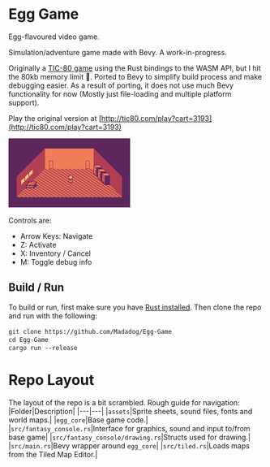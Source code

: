 # Egg Game

Egg-flavoured video game.

Simulation/adventure game made with Bevy. A work-in-progress.

Originally a [TIC-80 game](http://tic80.com/play?cart=3193) using the Rust bindings to the WASM API, but I hit the 80kb memory limit 🤷. Ported to Bevy to simplify build process and make debugging easier. As a result of porting, it does not use much Bevy functionality for now (Mostly just file-loading and multiple platform support).

Play the original version at [http://tic80.com/play?cart=3193](http://tic80.com/play?cart=3193)

![Screenshot](screen.png)

Controls are:
* Arrow Keys: Navigate
* Z: Activate
* X: Inventory / Cancel
* M: Toggle debug info

## Build / Run
To build or run, first make sure you have [Rust installed](https://rustup.rs/). Then clone the repo and run with the following:

```
git clone https://github.com/Madadog/Egg-Game
cd Egg-Game
cargo run --release
```

# Repo Layout
The layout of the repo is a bit scrambled. Rough guide for navigation:
|Folder|Description|
|---|---|
|`assets`|Sprite sheets, sound files, fonts and world maps.|
|`egg_core`|Base game code.|
|`src/fantasy_console.rs`|Interface for graphics, sound and input to/from base game|
|`src/fantasy_console/drawing.rs`|Structs used for drawing.|
|`src/main.rs`|Bevy wrapper around `egg_core`|
|`src/tiled.rs`|Loads maps from the Tiled Map Editor.|
